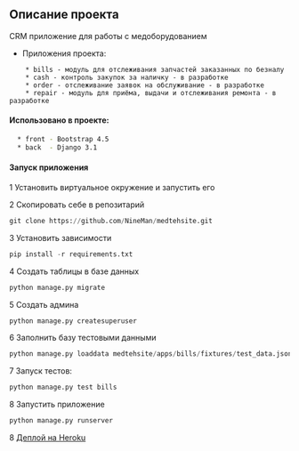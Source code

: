 ##  Описание проекта 

CRM приложение для работы с медоборудованием


  - Приложения проекта:
  
```
    * bills - модуль для отслеживания запчастей заказанных по безналу
    * cash - контроль закупок за наличку - в разработке
    * order - отслеживание заявок на обслуживание - в разработке
    * repair - модуль для приёма, выдачи и отслеживания ремонта - в разработке
```

#### Использовано в проекте:

```bash
  * front - Bootstrap 4.5
  * back  - Django 3.1
```

#### Запуск приложения

1 Установить виртуальное окружение и запустить его

2 Скопировать себе в репозитарий 

```python
git clone https://github.com/NineMan/medtehsite.git
```

3 Установить зависимости
  
```python
pip install -r requirements.txt
```
    
4 Создать таблицы в базе данных 
  
```python
python manage.py migrate
```
    
5 Создать админа
  
```python
python manage.py createsuperuser
```
    
6 Заполнить базу тестовыми данными
  
```python
python manage.py loaddata medtehsite/apps/bills/fixtures/test_data.json
``` 

7 Запуск тестов:

```python
python manage.py test bills
```
8 Запустить приложение
  
```python
python manage.py runserver
```

8 [Деплой на Heroku](https://github.com/NineMan/medtehsite/blob/master/heroku.md#%D0%B4%D0%B5%D0%BF%D0%BB%D0%BE%D0%B9-%D0%BD%D0%B0-heroku)

